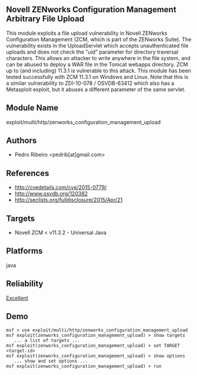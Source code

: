 ## Novell ZENworks Configuration Management Arbitrary File Upload

This module exploits a file upload vulnerability in Novell 
ZENworks Configuration Management (ZCM, which is part of the 
ZENworks Suite). The vulnerability exists in the 
UploadServlet which accepts unauthenticated file uploads and 
does not check the "uid" parameter for directory traversal 
characters. This allows an attacker to write anywhere in the 
file system, and can be abused to deploy a WAR file in the 
Tomcat webapps directory. ZCM up to (and including) 11.3.1 
is vulnerable to this attack. This module has been tested 
successfully with ZCM 11.3.1 on Windows and Linux. Note that 
this is a similar vulnerability to ZDI-10-078 / OSVDB-63412 
which also has a Metasploit exploit, but it abuses a 
different parameter of the same servlet.


## Module Name
exploit/multi/http/zenworks_configuration_management_upload

## Authors
* Pedro Ribeiro <pedrib[at]gmail.com>


## References
* http://cvedetails.com/cve/2015-0779/
* http://www.osvdb.org/120382
* http://seclists.org/fulldisclosure/2015/Apr/21



## Targets
* Novell ZCM < v11.3.2 - Universal Java


## Platforms
java

## Reliability
[Excellent](https://github.com/rapid7/metasploit-framework/wiki/Exploit-Ranking)

## Demo

```
msf > use exploit/multi/http/zenworks_configuration_management_upload
msf exploit(zenworks_configuration_management_upload) > show targets
   ... a list of targets ...
msf exploit(zenworks_configuration_management_upload) > set TARGET <target-id>
msf exploit(zenworks_configuration_management_upload) > show options
   ... show and set options ...
msf exploit(zenworks_configuration_management_upload) > run
```
    
    